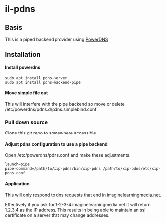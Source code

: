 # il-pdns

## Basis
This is a piped backend provider using [PowerDNS](http://powerdns.com/)

## Installation

#### Install powerdns
```
sudo apt install pdns-server
sudo apt install pdns-backend-pipe
```
#### Move simple file out
This will interfere with the pipe backend so move or delete /etc/powerdns/pdns.d/pdns.simplebind.conf

### Pull down source
Clone this git repo to somewhere accessible

#### Adjust pdns configuration to use a pipe backend
Open /etc/powerdns/pdns.conf and make these adjustments.

```
launch=pipe
pipe-command=/path/to/xip-pdns/bin/xip-pdns /path/to/xip-pdns/etc/xip-pdns.conf
```

#### Application
This will only respond to dns requests that end in imaginelearningmedia.net.

Effectively if you ask for 1-2-3-4.imaginelearningmedia.net it will return 1.2.3.4 as the IP address. This results in being able to maintain an ssl certificate on a server that may change addresses.

